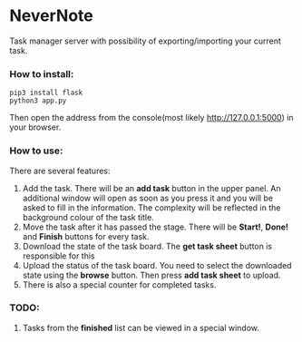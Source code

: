 # NeverNote
Task manager server with possibility of exporting/importing your current task.
### How to install:
```
pip3 install flask
python3 app.py
```
Then open the address from the console(most likely http://127.0.0.1:5000) in your browser.
### How to use:
There are several features:
  1. Add the task. There will be an **add task** button in the upper panel. An additional window will open as soon as you press it and you will be asked to fill in the information. The complexity will be reflected in the background colour of the task title.
  2. Move the task after it has passed the stage. There will be **Start!**, **Done!** and **Finish** buttons for every task.
  3. Download the state of the task board. The **get task sheet** button is responsible for this
  4. Upload the status of the task board. You need to select the downloaded state using the **browse** button. Then press **add task sheet** to upload.
  5. There is also a special counter for completed tasks. 
### TODO:
  1. Tasks from the **finished** list can be viewed in a special window.
